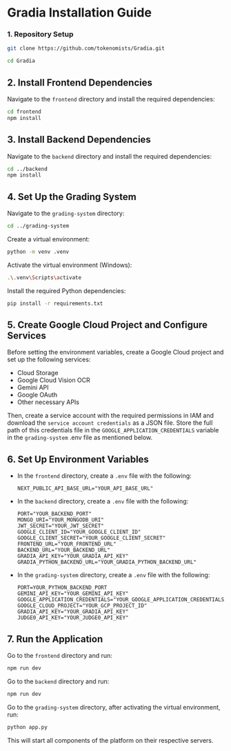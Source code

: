 # Gradia Installation Guide

### 1. Repository Setup
```bash
git clone https://github.com/tokenomists/Gradia.git

cd Gradia
```

## 2. Install Frontend Dependencies
Navigate to the `frontend` directory and install the required dependencies:
```bash
cd frontend
npm install
```

## 3. Install Backend Dependencies
Navigate to the `backend` directory and install the required dependencies:
```bash
cd ../backend
npm install
```

## 4. Set Up the Grading System
Navigate to the `grading-system` directory:
```bash
cd ../grading-system
```

Create a virtual environment:
```bash
python -m venv .venv
```
Activate the virtual environment (Windows):
```bash
.\.venv\Scripts\activate
```

Install the required Python dependencies:
```bash
pip install -r requirements.txt
```

## 5. Create Google Cloud Project and Configure Services
Before setting the environment variables, create a Google Cloud project and set up the following services:

- Cloud Storage
- Google Cloud Vision OCR
- Gemini API
- Google OAuth
- Other necessary APIs

Then, create a service account with the required permissions in IAM and download the `service account credentials` as a JSON file. Store the full path of this credentials file in the `GOOGLE_APPLICATION_CREDENTIALS` variable in the `grading-system` .env file as mentioned below.

## 6. Set Up Environment Variables
- In the `frontend` directory, create a `.env` file with the following:

    ```plaintext
    NEXT_PUBLIC_API_BASE_URL="YOUR_API_BASE_URL"
    ```
- In the `backend` directory, create a `.env` file with the following:

    ```plaintext
    PORT="YOUR_BACKEND_PORT"
    MONGO_URI="YOUR_MONGODB_URI"
    JWT_SECRET="YOUR_JWT_SECRET"
    GOOGLE_CLIENT_ID="YOUR_GOOGLE_CLIENT_ID"
    GOOGLE_CLIENT_SECRET="YOUR_GOOGLE_CLIENT_SECRET"
    FRONTEND_URL="YOUR_FRONTEND_URL"
    BACKEND_URL="YOUR_BACKEND_URL"
    GRADIA_API_KEY="YOUR_GRADIA_API_KEY"
    GRADIA_PYTHON_BACKEND_URL="YOUR_GRADIA_PYTHON_BACKEND_URL"
    ```
- In the `grading-system` directory, create a `.env` file with the following:
    ```plaintext
    PORT=YOUR_PYTHON_BACKEND_PORT
    GEMINI_API_KEY="YOUR_GEMINI_API_KEY"
    GOOGLE_APPLICATION_CREDENTIALS="YOUR_GOOGLE_APPLICATION_CREDENTIALS"
    GOOGLE_CLOUD_PROJECT="YOUR_GCP_PROJECT_ID"
    GRADIA_API_KEY="YOUR_GRADIA_API_KEY"
    JUDGE0_API_KEY="YOUR_JUDGE0_API_KEY"
    ```

## 7. Run the Application
Go to the `frontend` directory and run:
```bash
npm run dev
```

Go to the `backend` directory and run:
```bash
npm run dev
```

Go to the `grading-system` directory, after activating the virtual environment, run:
```bash
python app.py
```

This will start all components of the platform on their respective servers. 